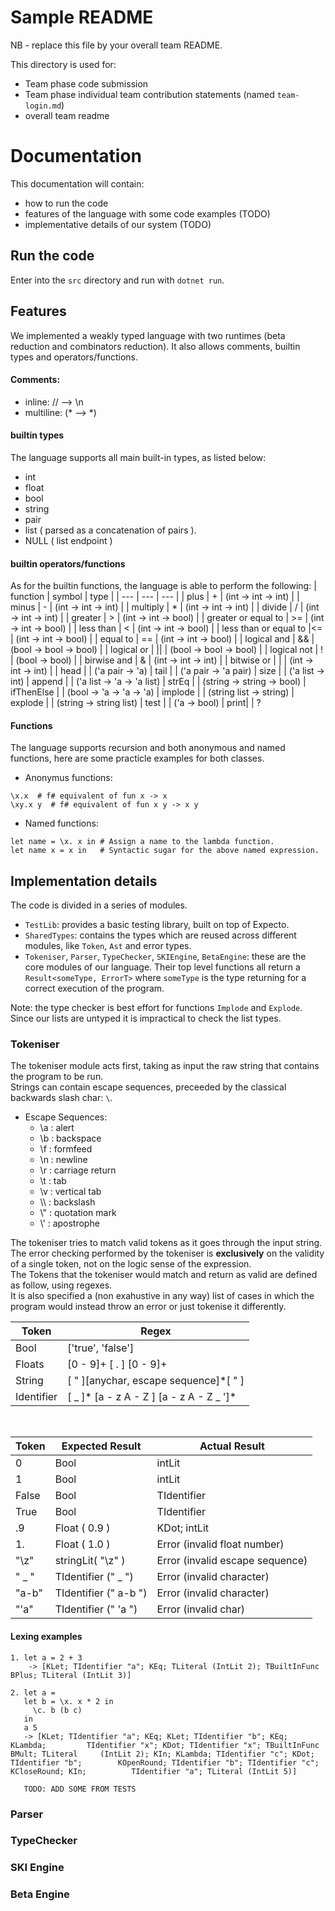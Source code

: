# Sample README

NB - replace this file by your overall team README.

This directory is used for:

* Team phase code submission
* Team phase individual team contribution statements (named `team-login.md`)
* overall team readme

# Documentation

This documentation will contain:
- how to run the code
- features of the language with some code examples (TODO)
- implementative details of our system (TODO)

## Run the code

Enter into the `src` directory and run with `dotnet run`.

## Features

We implemented a weakly typed language with two runtimes (beta reduction and combinators reduction). It also allows comments, builtin types and operators/functions.
#### Comments:
- inline: // --> \n
- multiline: (* --> *)
  
#### builtin types
The language supports all main built-in types, as listed below:
- int
- float
- bool
- string
- pair 
- list ( parsed as a concatenation of pairs ).
- NULL ( list endpoint )

#### builtin operators/functions
As for the builtin functions, the language is able to perform the following:
| function | symbol | type |
| --- | --- | --- |
| plus | + | (int -> int -> int) |
| minus | - | (int -> int -> int) |
| multiply | * | (int -> int -> int) |
| divide | / | (int -> int -> int) |
| greater | > | (int -> int -> bool) |
| greater or equal to | >= | (int -> int -> bool) |
| less than | < | (int -> int -> bool) |
| less than or equal to |<= | (int -> int -> bool) |
| equal to | == | (int -> int -> bool) |
| logical and | && | (bool -> bool -> bool) |
| logical or | \|\| | (bool -> bool -> bool) |
| logical not | ! | (bool -> bool) |
| birwise and | & | (int -> int -> int) |
| bitwise or | | | (int -> int -> int) |
| head | | ('a pair -> 'a)
| tail | | ('a pair -> 'a pair)
| size | | ('a list -> int)
| append | | ('a list -> 'a -> 'a list)
| strEq | | (string -> string -> bool)
| ifThenElse | | (bool -> 'a -> 'a -> 'a)
| implode | | (string list -> string)
| explode | | (string -> string list)
| test | | ('a -> bool)
| print| | ?

#### Functions
The language supports recursion and both anonymous and named functions, here are some practicle examples for both classes.
- Anonymus functions:
```
\x.x  # f# equivalent of fun x -> x
\xy.x y  # f# equivalent of fun x y -> x y 
```
- Named functions:
```
let name = \x. x in # Assign a name to the lambda function.
let name x = x in   # Syntactic sugar for the above named expression.
```
 
## Implementation details
The code is divided in a series of modules.

- `TestLib`: provides a basic testing library, built on top of Expecto.
- `SharedTypes`: contains the types which are reused across different modules,
like `Token`, `Ast` and error types.
- `Tokeniser`, `Parser`, `TypeChecker`, `SKIEngine`, `BetaEngine`: these are the
core modules of our language. Their top level functions all return a
`Result<someType, ErrorT>` where `someType` is the type returning for a correct
execution of the program.

Note: the type checker is best effort for functions `Implode` and `Explode`.
Since our lists are untyped it is impractical to check the list types.

### Tokeniser
The tokeniser module acts first, taking as input the raw string that contains the program to be run. <br>
Strings can contain escape sequences, preceeded by the classical backwards slash char: `\`.
- Escape Sequences:
  - \a : alert
  - \b : backspace
  - \f : formfeed
  - \n : newline
  - \r : carriage return
  - \t : tab
  - \v : vertical tab
  - \\\\ : backslash
  - \\" : quotation mark
  - \\' : apostrophe

The tokeniser tries to match valid tokens as it goes through the input string. The error checking performed by the tokeniser is __exclusively__ on the validity of a single token, not on the logic sense of the expression. <br>
The Tokens that the tokeniser would match and return as valid are defined as follow, using regexes. <br>
It is also specified a (non exahustive in any way) list of cases in which the program would instead throw an error or just tokenise it differently.

| Token | Regex |
| --- | ----- |
| Bool | ['true', 'false'] |
| Floats | [0 - 9]+ [ . ] [0 - 9]+ |
| String| [ " ][anychar, escape sequence]*[ " ] |
| Identifier |  [ _ ]* [a - z A - Z ] [a - z A - Z _ ']* |

<br>

| Token | Expected Result  | Actual Result |
| --- | --- | --- |
| 0 | Bool | intLit|
| 1 | Bool | intLit|
| False | Bool | TIdentifier |
| True | Bool | TIdentifier |
| .9 | Float ( 0.9 ) | KDot; intLit | 
| 1. | Float ( 1.0 ) | Error (invalid float number)
| "\z" | stringLit( "\\z" ) | Error (invalid escape sequence)
| " _ " | TIdentifier (" _ ") | Error (invalid character)
| "a-b" | TIdentifier (" a-b ") | Error (invalid character)
| "'a" | TIdentifier (" 'a ") | Error (invalid char)

#### Lexing examples
```
1. let a = 2 + 3
    -> [KLet; TIdentifier "a"; KEq; TLiteral (IntLit 2); TBuiltInFunc BPlus; TLiteral (IntLit 3)]

2. let a =
   let b = \x. x * 2 in
     \c. b (b c)
   in
   a 5
   -> [KLet; TIdentifier "a"; KEq; KLet; TIdentifier "b"; KEq; KLambda;         TIdentifier "x"; KDot; TIdentifier "x"; TBuiltInFunc BMult; TLiteral     (IntLit 2); KIn; KLambda; TIdentifier "c"; KDot; TIdentifier "b";        KOpenRound; TIdentifier "b"; TIdentifier "c"; KCloseRound; KIn;          TIdentifier "a"; TLiteral (IntLit 5)]

   TODO: ADD SOME FROM TESTS
```

### Parser
### TypeChecker
### SKI Engine
### Beta Engine


